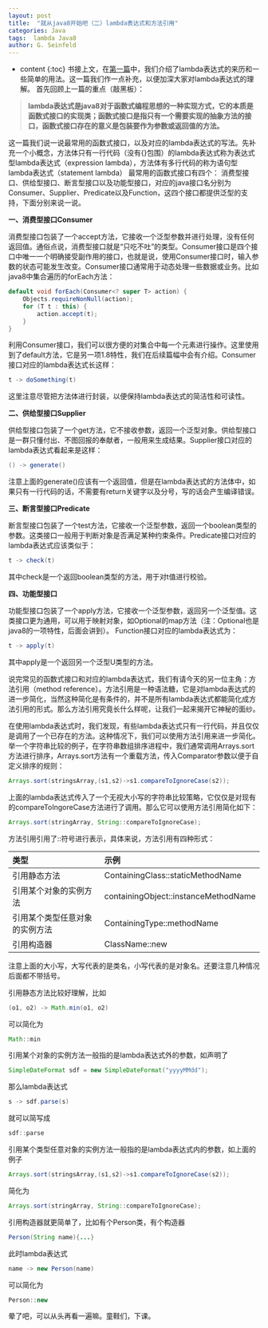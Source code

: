 ```yaml
---
layout: post
title:  "就从java8开始吧（二）lambda表达式和方法引用"
categories: Java
tags:  lambda Java8
author: G. Seinfeld
---
```


* content
{:toc}
书接上文，在[第一篇](https://www.jianshu.com/p/3ce65e13d967)中，我们介绍了lambda表达式的来历和一些简单的用法。这一篇我们作一点补充，以便加深大家对lambda表达式的理解。
首先回顾上一篇的重点（敲黑板）：

>**lambda表达式是java8对于函数式编程思想的一种实现方式，它的本质是函数式接口的实现类；函数式接口是指只有一个需要实现的抽象方法的接口，函数式接口存在的意义是包装要作为参数或返回值的方法。**

这一篇我们说一说最常用的函数式接口，以及对应的lambda表达式的写法。先补充一个小概念，方法体只有一行代码（没有{}包围）的lambda表达式称为表达式型lambda表达式（expression lambda），方法体有多行代码的称为语句型lambda表达式（statement lambda）
最常用的函数式接口有四个：
消费型接口、供给型接口、断言型接口以及功能型接口，对应的java接口名分别为Consumer、Supplier、Predicate以及Function，这四个接口都提供泛型的支持，下面分别来说一说。

**一、消费型接口Consumer**

消费型接口包装了一个accept方法，它接收一个泛型参数并进行处理，没有任何返回值。通俗点说，消费型接口就是“只吃不吐”的类型。Consumer接口是四个接口中唯一一个明确接受副作用的接口，也就是说，使用Consumer接口时，输入参数的状态可能发生改变。Consumer接口通常用于动态处理一些数据或业务。比如java8中集合遍历的forEach方法：
```java
default void forEach(Consumer<? super T> action) {
    Objects.requireNonNull(action);
    for (T t : this) {
        action.accept(t);
    }
}
```
利用Consumer接口，我们可以很方便的对集合中每一个元素进行操作。这里使用到了default方法，它是另一项1.8特性，我们在后续篇幅中会有介绍。Consumer接口对应的lambda表达式长这样：
```java
t -> doSomething(t)
```
这里注意尽管把方法体进行封装，以便保持lambda表达式的简洁性和可读性。

**二、供给型接口Supplier**

供给型接口包装了一个get方法，它不接收参数，返回一个泛型对象。供给型接口是一群只懂付出、不图回报的奉献者，一般用来生成结果。Supplier接口对应的lambda表达式看起来是这样：
```java
() -> generate()
```
注意上面的generate()应该有一个返回值，但是在lambda表达式的方法体中，如果只有一行代码的话，不需要有return关键字以及分号，写的话会产生编译错误。

**三、断言型接口Predicate**

断言型接口包装了一个test方法，它接收一个泛型参数，返回一个boolean类型的参数。这类接口一般用于判断对象是否满足某种约束条件。Predicate接口对应的lambda表达式应该类似于：
```java
t -> check(t)
```
其中check是一个返回boolean类型的方法，用于对t值进行校验。

**四、功能型接口**

功能型接口包装了一个apply方法，它接收一个泛型参数，返回另一个泛型值。这类接口更为通用，可以用于映射对象，如Optional的map方法（注：Optional也是java8的一项特性，后面会讲到）。
Function接口对应的lambda表达式为：
```java
t -> apply(t)
```
其中apply是一个返回另一个泛型U类型的方法。

说完常见的函数式接口和对应的lambda表达式，我们有请今天的另一位主角：方法引用（method reference）。方法引用是一种语法糖，它是对lambda表达式的进一步简化，当然这种简化是有条件的，并不是所有lambda表达式都能简化成方法引用的形式。那么方法引用究竟长什么样呢，让我们一起来揭开它神秘的面纱。

在使用lambda表达式时，我们发现，有些lambda表达式只有一行代码，并且仅仅是调用了一个已存在的方法。这种情况下，我们可以使用方法引用来进一步简化。举一个字符串比较的例子，在字符串数组排序进程中，我们通常调用Arrays.sort方法进行排序，Arrays.sort方法有一个重载方法，传入Comparator参数以便于自定义排序的规则：
```java
Arrays.sort(stringsArray,(s1,s2)->s1.compareToIgnoreCase(s2));
```
上面的lambda表达式传入了一个无视大小写的字符串比较策略，它仅仅是对现有的compareToIngoreCase方法进行了调用。那么它可以使用方法引用简化如下：
```java
Arrays.sort(stringArray, String::compareToIgnoreCase);
```

方法引用引用了::符号进行表示，具体来说，方法引用有四种形式：


| 类型 | 示例 |
| :---- | :---- |
| 引用静态方法 | ContainingClass::staticMethodName |
| 引用某个对象的实例方法 | containingObject::instanceMethodName |
| 引用某个类型任意对象的实例方法 | ContainingType::methodName |
| 引用构造器 | ClassName::new |

注意上面的大小写，大写代表的是类名，小写代表的是对象名。还要注意几种情况后面都不带括号。

引用静态方法比较好理解，比如
```java
(o1, o2) -> Math.min(o1, o2)
```
可以简化为
```java
Math::min
```
引用某个对象的实例方法一般指的是lambda表达式外的参数，如声明了
```java
SimpleDateFormat sdf = new SimpleDateFormat("yyyyMMdd");
```
那么lambda表达式
```java
s -> sdf.parse(s)
```
就可以简写成
```java
sdf::parse
```
引用某个类型任意对象的实例方法一般指的是lambda表达式内的参数，如上面的例子
```java
Arrays.sort(stringsArray,(s1,s2)->s1.compareToIgnoreCase(s2));
```
简化为
```java
Arrays.sort(stringArray, String::compareToIgnoreCase);
```
引用构造器就更简单了，比如有个Person类，有个构造器
```java
Person(String name){...}
```
此时lambda表达式
```java
name -> new Person(name)
```
可以简化为
```java
Person::new
```

晕了吧，可以从头再看一遍嘛。童鞋们，下课。
